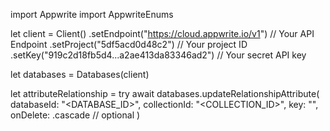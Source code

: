 import Appwrite
import AppwriteEnums

let client = Client()
    .setEndpoint("https://cloud.appwrite.io/v1") // Your API Endpoint
    .setProject("5df5acd0d48c2") // Your project ID
    .setKey("919c2d18fb5d4...a2ae413da83346ad2") // Your secret API key

let databases = Databases(client)

let attributeRelationship = try await databases.updateRelationshipAttribute(
    databaseId: "<DATABASE_ID>",
    collectionId: "<COLLECTION_ID>",
    key: "",
    onDelete: .cascade // optional
)

